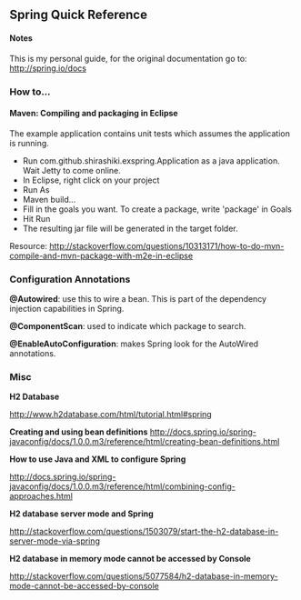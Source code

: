 ## Spring Quick Reference

#### Notes

This is my personal guide, for the original documentation go to: http://spring.io/docs


### How to...

#### Maven: Compiling and packaging in Eclipse

The example application contains unit tests which assumes the application is running.
- Run com.github.shirashiki.exspring.Application as a java application. Wait Jetty to come online.
- In Eclipse, right click on your project
- Run As
- Maven build...
- Fill in the goals you want. To create a package, write 'package' in Goals
- Hit Run
- The resulting jar file will be generated in the target folder.

Resource:
http://stackoverflow.com/questions/10313171/how-to-do-mvn-compile-and-mvn-package-with-m2e-in-eclipse


### Configuration Annotations

**@Autowired**: use this to wire a bean. This is part of the dependency injection capabilities in Spring.

**@ComponentScan**: used to indicate which package to search.

**@EnableAutoConfiguration**: makes Spring look for the AutoWired annotations.


### Misc

**H2 Database**

http://www.h2database.com/html/tutorial.html#spring


**Creating and using bean definitions**
http://docs.spring.io/spring-javaconfig/docs/1.0.0.m3/reference/html/creating-bean-definitions.html


**How to use Java and XML to configure Spring**

http://docs.spring.io/spring-javaconfig/docs/1.0.0.m3/reference/html/combining-config-approaches.html


**H2 database server mode and Spring**

http://stackoverflow.com/questions/1503079/start-the-h2-database-in-server-mode-via-spring


**H2 database in memory mode cannot be accessed by Console**

http://stackoverflow.com/questions/5077584/h2-database-in-memory-mode-cannot-be-accessed-by-console
